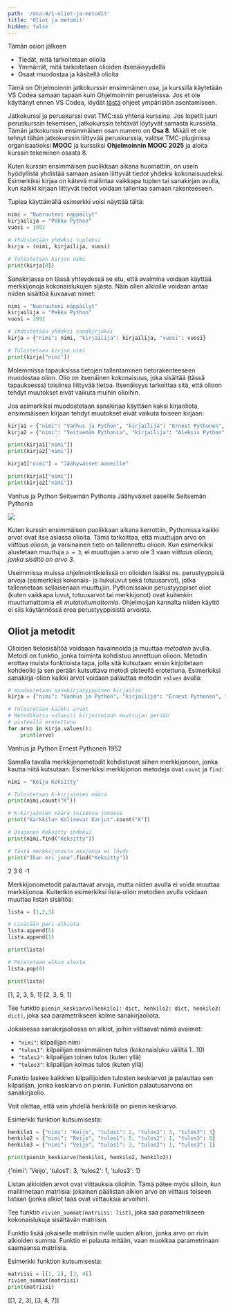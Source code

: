 ```yaml
---
path: '/osa-8/1-oliot-ja-metodit'
title: 'Oliot ja metodit'
hidden: false
---
```


<text-box variant='learningObjectives' name='Oppimistavoitteet'>

Tämän osion jälkeen

- Tiedät, mitä tarkoitetaan oliolla
- Ymmärrät, mitä tarkoitetaan olioiden itsenäisyydellä
- Osaat muodostaa ja käsitellä olioita

</text-box>

Tämä on Ohjelmoinnin jatkokurssin ensimmäinen osa, ja kurssilla käytetään VS Codea samaan tapaan kuin Ohjelmoinnin perusteissa. Jos et ole käyttänyt ennen VS Codea, löydät [tästä](https://www.mooc.fi/fi/installation/vscode) ohjeet ympäristön asentamiseen.

Jatkokurssi ja peruskurssi ovat TMC:ssä yhtenä kurssina. Jos lopetit juuri peruskurssin tekemisen, jatkokurssin tehtävät löytyvät samasta kurssista. Tämän jatkokurssin ensimmäisen osan numero on **Osa 8**. Mikäli et ole tehnyt tähän jatkokurssin liittyvää peruskurssia, valitse TMC-pluginissa organisaatioksi **MOOC** ja kurssiksi **Ohjelmoinnin MOOC 2025** ja aloita kurssin tekeminen osasta 8.

Kuten kurssin ensimmäisen puolikkaan aikana huomattiin, on usein hyödyllistä yhdistää samaan asiaan liittyvät tiedot yhdeksi kokonaisuudeksi. Esimerkiksi kirjaa on kätevä mallintaa vaikkapa tuplen tai sanakirjan avulla, kun kaikki kirjaan liittyvät tiedot voidaan tallentaa samaan rakenteeseen.

Tuplea käyttämällä esimerkki voisi näyttää tältä:

```python
nimi = "Nuoruuteni näppäilyt"
kirjailija = "Pekka Python"
vuosi = 1992

# Yhdistetään yhdeksi tupleksi
kirja = (nimi, kirjailija, vuosi)

# Tulostetaan kirjan nimi
print(kirja[0])
```

Sanakirjassa on tässä yhteydessä se etu, että avaimina voidaan käyttää merkkijonoja kokonaislukujen sijasta. Näin ollen alkioille voidaan antaa niiden sisältöä kuvaavat nimet:

```python
nimi = "Nuoruuteni näppäilyt"
kirjailija = "Pekka Python"
vuosi = 1992

# Yhdistetään yhdeksi sanakirjaksi
kirja = {"nimi": nimi, "kirjailija": kirjailija, "vuosi": vuosi}

# Tulostetaan kirjan nimi
print(kirja["nimi"])
```

Molemmissa tapauksissa tietojen tallentaminen tietorakenteeseen muodostaa _olion_. Olio on itsenäinen kokonaisuus, joka sisältää (tässä tapauksessa) toisiinsa liittyvää tietoa. Itsenäisyys tarkoittaa sitä, että olioon tehdyt muutokset eivät vaikuta muihin olioihin.

Jos esimerkiksi muodostetaan sanakirjaa käyttäen kaksi kirjaoliota, ensimmäiseen kirjaan tehdyt muutokset eivät vaikuta toiseen kirjaan:

```python
kirja1 = {"nimi": "Vanhus ja Python", "kirjailija": "Ernest Pythonen", "vuosi": 1952}
kirja2 = {"nimi": "Seitsemän Pythonia", "kirjailija": "Aleksis Python", "vuosi": 1894}

print(kirja1["nimi"])
print(kirja2["nimi"])

kirja1["nimi"] = "Jäähyväiset aaseille"

print(kirja1["nimi"])
print(kirja2["nimi"])
```

<sample-output>

Vanhus ja Python
Seitsemän Pythonia
Jäähyväiset aaseille
Seitsemän Pythonia

</sample-output>

<img src="8_1_1.png">

<text-box variant="info" name="Oliot Pythonissa">

Kuten kurssin ensimmäisen puolikkaan aikana kerrottiin, Pythonissa kaikki arvot ovat itse asiassa olioita. Tämä tarkoittaa, että muuttujan arvo on _viittaus olioon_, ja varsinainen tieto on tallennettu olioon. Kun esimerkiksi alustetaan muuttuja `a = 3`, ei muuttujan `a` arvo ole 3 vaan _viittaus olioon, jonka sisältö on arvo 3_.

Useimmissa muissa ohjelmointikielissä on olioiden lisäksi ns. perustyyppisiä arvoja (esimerkiksi kokonais- ja liukuluvut sekä totuusarvot), jotka tallennetaan sellaisenaan muuttujiin. Pythonissakin perustyyppiset oliot (kuten vaikkapa luvut, totuusarvot tai merkkijonot) ovat kuitenkin muuttumattomia eli _mutatoitumattomia_. Ohjelmoijan kannalta niiden käyttö ei siis käytännössä eroa perustyyppisistä arvoista.

</text-box>

## Oliot ja metodit

Olioiden tietosisältöä voidaaan havainnoida ja muuttaa _metodien_ avulla. Metodi on funktio, jonka toiminta kohdistuu annettuun olioon. Metodin erottaa muista funktioista tapa, jolla sitä kutsutaan: ensin kirjoitetaan kohdeolio ja sen perään kutsuttava metodi pisteellä erotettuna. Esimerkiksi sanakirja-olion kaikki arvot voidaan palauttaa metodin `values` avulla:

```python
# muodostetaan sanakirjatyyppinen kirjaolio
kirja = {"nimi": "Vanhus ja Python", "kirjailija": "Ernest Pythonen", "vuosi": 1952}

# Tulostetaan kaikki arvot
# Metodikutsu values() kirjoitetaan muuttujan perään
# pisteellä erotettuna
for arvo in kirja.values():
    print(arvo)
```

<sample-output>

Vanhus ja Python
Ernest Pythonen
1952

</sample-output>

Samalla tavalla merkkijonometodit kohdistuvat siihen merkkijonoon, jonka kautta niitä kutsutaan. Esimerkiksi merkkijonon metodeja ovat `count` ja `find`:

```python
nimi = "Keijo Keksitty"

# Tulostetaan K-kirjaimien määrä
print(nimi.count("K"))

# K-kirjaimien määrä toisessa jonossa
print("Karkkilan Kolisevat Karjut".count("K"))

# Osajonon Keksitty indeksi
print(nimi.find("Keksitty"))

# Tästä merkkijonosta osajonoa ei löydy
print("Ihan eri jono".find("Keksitty"))
```

<sample-output>

2
3
6
-1

</sample-output>

Merkkijonometodit palauttavat arvoja, mutta niiden avulla ei voida muuttaa merkkijonoa. Kuitenkin esimerkiksi lista-olion metodien avulla voidaan muuttaa listan sisältöä:

```python
lista = [1,2,3]

# Lisätään pari alkiota
lista.append(5)
lista.append(1)

print(lista)

# Poistetaan alkio alusta
lista.pop(0)

print(lista)
```

<sample-output>

[1, 2, 3, 5, 1]
[2, 3, 5, 1]

</sample-output>

<programming-exercise name='Pienin keskiarvo' tmcname='osa08-01_pienin_keskiarvo'>

Tee funktio `pienin_keskiarvo(henkilo1: dict, henkilo2: dict, henkilo3: dict)`, joka saa parametrikseen kolme sanakirjaoliota.

Jokaisessa sanakirjaoliossa on alkiot, joihin viittaavat nämä avaimet:

* `"nimi"`: kilpailijan nimi
* `"tulos1"`: kilpailijan ensimmäinen tulos (kokonaisluku väliltä 1...10)
* `"tulos2"`: kilpailijan toinen tulos (kuten yllä)
* `"tulos3"`: kilpailijan kolmas tulos (kuten yllä)

Funktio laskee kaikkien kilpailijoiden tulosten keskiarvot ja palauttaa sen kilpailijan, jonka keskiarvo on pienin. Funktion palautusarvona on sanakirjaolio.

Voit olettaa, että vain yhdellä henkilöllä on pienin keskiarvo.

Esimerkki funktion kutsumisesta:

```python
henkilo1 = {"nimi": "Keijo", "tulos1": 2, "tulos2": 3, "tulos3": 3}
henkilo2 = {"nimi": "Reijo", "tulos1": 5, "tulos2": 1, "tulos3": 8}
henkilo3 = {"nimi": "Veijo", "tulos1": 3, "tulos2": 1, "tulos3": 1}

print(pienin_keskiarvo(henkilo1, henkilo2, henkilo3))
```

<sample-output>

{'nimi': 'Veijo', 'tulos1': 3, 'tulos2': 1, 'tulos3': 1}

</sample-output>

</programming-exercise>

<programming-exercise name='Rivien summat' tmcname='osa08-02_rivien_summmat '>

Listan alkioiden arvot ovat viittauksia olioihin. Tämä pätee myös silloin, kun mallinnetaan matriisia: jokainen päälistan alkion arvo on viittaus toiseen listaan (jonka alkiot taas ovat viittauksia arvoihin).

Tee funktio `rivien_summat(matriisi: list)`, joka saa parametrikseen kokonaislukuja sisältävän matriisin.

Funktio lisää jokaiselle matriisin riville uuden alkion, jonka arvo on rivin alkioiden summa. Funktio ei palauta mitään, vaan muokkaa parametrinaan saamaansa matriisia.

Esimerkki funktion kutsumisesta:

```python
matriisi = [[1, 2], [3, 4]]
rivien_summat(matriisi)
print(matriisi)
```

<sample-output>

[[1, 2, 3], [3, 4, 7]]

</sample-output>

</programming-exercise>
